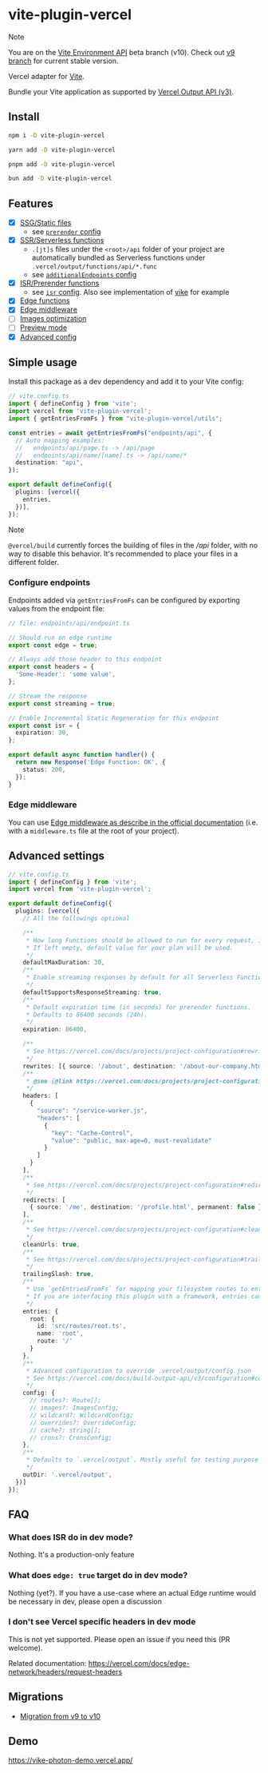 # vite-plugin-vercel

> [!NOTE]
> You are on the [Vite Environment API](https://vite.dev/guide/api-environment.html#environment-configuration) beta branch (v10). Check out [v9 branch](https://github.com/magne4000/vite-plugin-vercel/tree/v9) for current stable version.

Vercel adapter for [Vite](https://vitejs.dev/).

Bundle your Vite application as supported by [Vercel Output API (v3)](https://vercel.com/docs/build-output-api/v3).

## Install

```bash
npm i -D vite-plugin-vercel
```

```bash
yarn add -D vite-plugin-vercel
```

```bash
pnpm add -D vite-plugin-vercel
```

```bash
bun add -D vite-plugin-vercel
```

## Features

- [x] [SSG/Static files](https://vercel.com/docs/build-output-api/v3/primitives#static-files)
  - see [`prerender` config](/packages/vercel/src/types.ts#L37)
- [x] [SSR/Serverless functions](https://vercel.com/docs/build-output-api/v3/primitives#serverless-functions)
  - `.[jt]s` files under the `<root>/api` folder of your project are automatically bundled as Serverless functions under `.vercel/output/functions/api/*.func`
  - see [`additionalEndpoints` config](/packages/vercel/src/types.ts#L62)
- [x] [ISR/Prerender functions](https://vercel.com/docs/build-output-api/v3/primitives#prerender-functions)
  - see [`isr` config](/packages/vercel/src/types.ts#L89). Also see implementation of [vike](/packages/vike-integration/vike.ts) for example
- [x] [Edge functions](https://vercel.com/docs/build-output-api/v3/primitives#edge-functions)
- [x] [Edge middleware](https://vercel.com/docs/functions/edge-middleware/middleware-api)
- [ ] [Images optimization](https://vercel.com/docs/build-output-api/v3/configuration#images)
- [ ] [Preview mode](https://vercel.com/docs/build-output-api/v3/features#preview-mode)
- [x] [Advanced config](/packages/vercel/src/types.ts#L19)

## Simple usage

Install this package as a dev dependency and add it to your Vite config:

```ts
// vite.config.ts
import { defineConfig } from 'vite';
import vercel from 'vite-plugin-vercel';
import { getEntriesFromFs } from "vite-plugin-vercel/utils";

const entries = await getEntriesFromFs("endpoints/api", {
  // Auto mapping examples:
  //   endpoints/api/page.ts -> /api/page
  //   endpoints/api/name/[name].ts -> /api/name/*
  destination: "api",
});

export default defineConfig({
  plugins: [vercel({
    entries,
  })],
});
```

> [!NOTE]
> `@vercel/build` currently forces the building of files in the _/api_ folder, with no way to disable this behavior.
> It's recommended to place your files in a different folder.

### Configure endpoints

Endpoints added via `getEntriesFromFs` can be configured by exporting values from the endpoint file:

```ts
// file: endpoints/api/endpoint.ts

// Should run on edge runtime
export const edge = true;

// Always add those header to this endpoint
export const headers = {
  'Some-Header': 'some value',
};

// Stream the response
export const streaming = true;

// Enable Incremental Static Regeneration for this endpoint
export const isr = {
  expiration: 30,
};

export default async function handler() {
  return new Response('Edge Function: OK', {
    status: 200,
  });
}
```

### Edge middleware

You can use [Edge middleware as describe in the official documentation](https://vercel.com/docs/functions/edge-middleware/middleware-api) (i.e. with a `middleware.ts` file at the root of your project).

## Advanced settings

```ts
// vite.config.ts
import { defineConfig } from 'vite';
import vercel from 'vite-plugin-vercel';

export default defineConfig({
  plugins: [vercel({
    // All the followings optional

    /**
     * How long Functions should be allowed to run for every request, in seconds.
     * If left empty, default value for your plan will be used.
     */
    defaultMaxDuration: 30,
    /**
     * Enable streaming responses by default for all Serverless Functions
     */
    defaultSupportsResponseStreaming: true,
    /**
     * Default expiration time (in seconds) for prerender functions.
     * Defaults to 86400 seconds (24h).
     */
    expiration: 86400,

    /**
     * See https://vercel.com/docs/projects/project-configuration#rewrites
     */
    rewrites: [{ source: '/about', destination: '/about-our-company.html' }],
    /**
     * @see {@link https://vercel.com/docs/projects/project-configuration#headers}
     */
    headers: [
      {
        "source": "/service-worker.js",
        "headers": [
          {
            "key": "Cache-Control",
            "value": "public, max-age=0, must-revalidate"
          }
        ]
      }
    ],
    /**
     * See https://vercel.com/docs/projects/project-configuration#redirects
     */
    redirects: [
      { source: '/me', destination: '/profile.html', permanent: false },
    ],
    /**
     * See https://vercel.com/docs/projects/project-configuration#cleanurls
     */
    cleanUrls: true,
    /**
     * See https://vercel.com/docs/projects/project-configuration#trailingslash
     */
    trailingSlash: true,
    /**
     * Use `getEntriesFromFs` for mapping your filesystem routes to entries.
     * If you are interfacing this plugin with a framework, entries can also be added through the Photon API
     */
    entries: {
      root: {
        id: 'src/routes/root.ts',
        name: 'root',
        route: '/'
      }
    },
    /**
     * Advanced configuration to override .vercel/output/config.json
     * See https://vercel.com/docs/build-output-api/v3/configuration#configuration
     */
    config: {
      // routes?: Route[];
      // images?: ImagesConfig;
      // wildcard?: WildcardConfig;
      // overrides?: OverrideConfig;
      // cache?: string[];
      // crons?: CronsConfig;
    },
    /**
     * Defaults to `.vercel/output`. Mostly useful for testing purpose
     */
    outDir: '.vercel/output',
  })]
});
```

## FAQ

### What does ISR do in dev mode?
Nothing. It's a production-only feature

### What does `edge: true` target do in dev mode?
Nothing (yet?). If you have a use-case where an actual Edge runtime would be necessary in dev, please open a discussion

### I don't see Vercel specific headers in dev mode
This is not yet supported. Please open an issue if you need this (PR welcome).

Related documentation: https://vercel.com/docs/edge-network/headers/request-headers

## Migrations

- [Migration from v9 to v10](https://github.com/magne4000/vite-plugin-vercel/blob/main/MIGRATION.md)

## Demo

https://vike-photon-demo.vercel.app/
